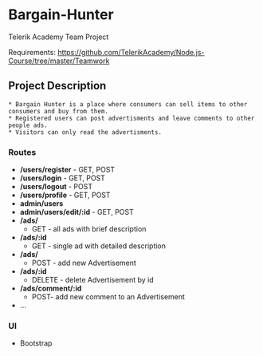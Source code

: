 # Bargain-Hunter
Telerik Academy Team Project

Requirements: https://github.com/TelerikAcademy/Node.js-Course/tree/master/Teamwork

## Project Description
    * Bargain Hunter is a place where consumers can sell items to other consumers and buy from them. 
    * Registered users can post advertisments and leave comments to other people ads. 
    * Visitors can only read the advertisments.

### Routes

* **/users/register** - GET, POST
* **/users/login** - GET, POST
* **/users/logout** - POST
* **/users/profile** - GET, POST
* **admin/users**
* **admin/users/edit/:id** - GET, POST
* **/ads/**
	* GET - all ads with brief description
* **/ads/:id**
	* GET - single ad with detailed description
* **/ads/**
	* POST - add new Advertisement
* **/ads/:id**
	* DELETE - delete Advertisement by id
* **/ads/comment/:id**
	* POST- add new comment to an Advertisement
* ...	

### UI
* Bootstrap

